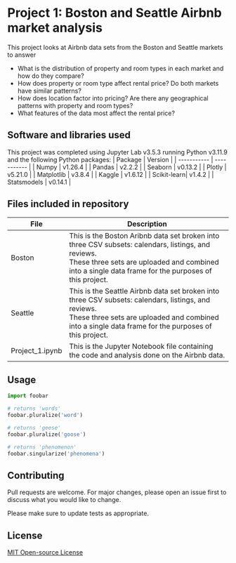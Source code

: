 # Project 1: Boston and Seattle Airbnb market analysis

This project looks at Airbnb data sets from the Boston and Seattle markets to answer
 - What is the distribution of property and room types in each market and how do they compare?
 - How does property or room type affect rental price? Do both markets have similar patterns?
 - How does location factor into pricing? Are there any geographical patterns with property and room types?
 - What features of the data most affect the rental price?
   
## Software and libraries used

This project was completed using Jupyter Lab v3.5.3 running Python v3.11.9 and the following Python packages:
| Package     |   Version   |
| ----------- | ----------- |
| Numpy       |   v1.26.4   |
| Pandas      |   v2.2.2    |
| Seaborn     |   v0.13.2   |
| Plotly      |   v5.21.0   |
| Matplotlib  |   v3.8.4    |
| Kaggle      |   v1.6.12   |
| Scikit-learn|   v1.4.2    |
| Statsmodels |    v0.14.1  |

## Files included in repository

| File | Description |
|------|-------------|
| Boston| This is the Boston Aribnb data set broken into three CSV subsets: calendars, listings, and reviews.<br>These three sets are uploaded and combined into a single data frame for the purposes of this project.|
| Seattle| This is the Seattle Airbnb data set broken into three CSV subsets: calendars, listings, and reviews.<br>These three sets are uploaded and combined into a single data frame for the purposes of this project.|
| Project_1.ipynb| This is the Jupyter Notebook file containing the code and analysis done on the Airbnb data. |


## Usage

```python
import foobar

# returns 'words'
foobar.pluralize('word')

# returns 'geese'
foobar.pluralize('goose')

# returns 'phenomenon'
foobar.singularize('phenomena')
```

## Contributing

Pull requests are welcome. For major changes, please open an issue first
to discuss what you would like to change.

Please make sure to update tests as appropriate.

## License

[MIT Open-source License](LICENSE.txt)

